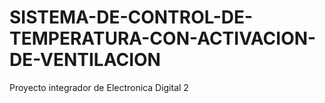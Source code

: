 # SISTEMA-DE-CONTROL-DE-TEMPERATURA-CON-ACTIVACION-DE-VENTILACION
Proyecto integrador de Electronica Digital 2
